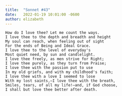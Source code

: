 ```yaml
---
title:  "Sonnet #43"
date:   2022-01-19 10:01:00 -0600
author: elizabeth
---
```


    How do I love thee? Let me count the ways.
    I love thee to the depth and breadth and height
    My soul can reach, when feeling out of sight
    For the ends of Being and Ideal Grace.
    I love thee to the level of everyday's
    Most quiet need, by sun and candlelight.
    I love thee freely, as men strive for Right;
    I love thee purely, as they turn from Praise;
    I love thee with the passion put to use
    In my old griefs, and with my childhood's faith;
    I love thee with a love I seemed to lose
    With my lost saints,—I love thee with the breath,
    Smiles, tears, of all my life!—and, if God choose,
    I shall but love thee better after death.

